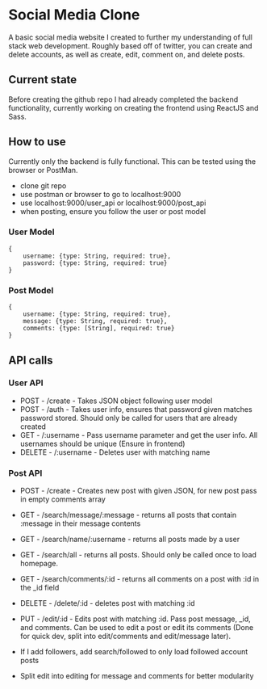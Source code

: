 # Social Media Clone
A basic social media website I created to further my understanding of full stack web development.
Roughly based off of twitter, you can create and delete accounts, as well as create, edit, comment on, and delete posts.

## Current state
Before creating the github repo I had already completed the backend functionality, currently working on creating the frontend
using ReactJS and Sass.

## How to use
Currently only the backend is fully functional. This can be tested using the browser or PostMan.
- clone git repo
- use postman or browser to go to localhost:9000
- use localhost:9000/user_api or localhost:9000/post_api
- when posting, ensure you follow the user or post model

### User Model
    {
        username: {type: String, required: true},
        password: {type: String, required: true}
    }

### Post Model    
    {
        username: {type: String, required: true},
        message: {type: String, required: true},
        comments: {type: [String], required: true}
    }

## API calls
### User API
- POST - /create - Takes JSON object following user model
- POST - /auth - Takes user info, ensures that password given matches password stored. Should only be called for users that are already created
- GET - /:username - Pass username parameter and get the user info. All usernames should be unique (Ensure in frontend)
- DELETE - /:username - Deletes user with matching name

### Post API
- POST - /create - Creates new post with given JSON, for new post pass in empty comments array
- GET - /search/message/:message - returns all posts that contain :message in their message contents
- GET - /search/name/:username - returns all posts made by a user
- GET - /search/all - returns all posts. Should only be called once to load homepage.
- GET - /search/comments/:id - returns all comments on a post with :id in the _id field
- DELETE - /delete/:id - deletes post with matching :id
- PUT - /edit/:id - Edits post with matching :id. Pass post message, _id, and comments. Can be used to edit a post or edit its comments (Done for quick dev, split into edit/comments and edit/message later).

- If I add followers, add search/followed to only load followed account posts
- Split edit into editing for message and comments for better modularity